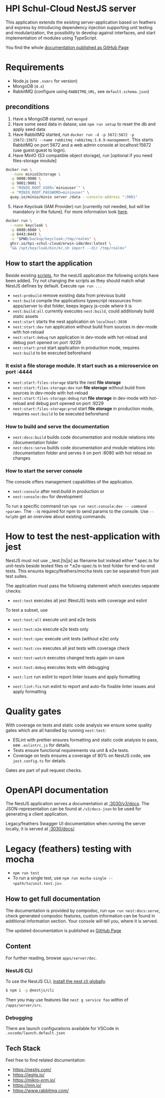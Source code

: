 # HPI Schul-Cloud NestJS server

This application extends the existing server-application based on feathers and express by introducing dependency injection supporting unit testing and modularization, the possibility to develop against interfaces, and start implementation of modules using TypeScript.

You find the whole [documentation published as GitHub Page](https://hpi-schul-cloud.github.io/schulcloud-server/additional-documentation/nestjs-application.html)

# Requirements

* Node.js (see `.nvmrc` for version)
* MongoDB (`4.x`)
* RabbitMQ (configure using `RABBITMQ_URL`, see `default.schema.json`)

## preconditions


1. Have a MongoDB started, run `mongod` 
2. Have some seed data in datase, use `npm run setup` to reset the db and apply seed data
3. Have RabbitMQ started, run `docker run -d -p 5672:5672 -p 15672:15672 --name rabbitmq rabbitmq:3.8.9-management`. This starts RabbitMQ on port 5672 and a web admin console at localhost:15672 (use guest:guest to login). 
4. Have MinIO (S3 compatible object storage), run [optional if you need files-storage module]

```bash
docker run \
  --name minioS3storage \
  -p 9000:9000 \
  -p 9001:9001 \
  -e "MINIO_ROOT_USER=`miniouser`" \
  -e "MINIO_ROOT_PASSWORD=miniouser" \
  quay.io/minio/minio server /data --console-address ":9001"
```

5. Have Keycloak (IAM Provider) run [currently not needed, but will be mandatory in the future]. For more information look [here](/additional-documentation/nestjs-application/keycloak.html).

```bash
docker run \
  --name keycloak \
  -p 8080:8080 \
  -p 8443:8443 \
  -v "$PWD/backup/keycloak:/tmp/realms" \
  ghcr.io/hpi-schul-cloud/erwin-idm/dev:latest \
  "&& /opt/keycloak/bin/kc.sh import --dir /tmp/realms"
```

## How to start the application

Beside existing [scripts](/), for the nestJS application the following scripts have been added. Try not changing the scripts as they should match what NestJS defines by default. Execute `npm run ...`

- `nest:prebuild` remove existing data from previous build
- `nest:build` compile the applications typescript ressources from apps/server to dist folder, keeps legacy js-code where it is
- `nest:build:all` currently executes `nest:build`, could additionaly build static assets
- `nest:start` starts the nest application on `localhost:3030`
- `nest:start:dev` run application without build from sources in dev-mode with hot-reload
- `nest:start:debug` run application in dev-mode with hot-reload and debug port opened on port :9229
- `nest:start:prod` start applicaiton in production mode, requires `nest:build` to be executed beforehand

### It exist a **file storage** module. It start such as a microservice on port :4444

- `nest:start:files-storage` starts the nest **file storage**
- `nest:start:files-storage:dev` run **file storage** without build from sources in dev-mode with hot-reload
- `nest:start:files-storage:debug` run **file storage** in dev-mode with hot-reload and debug port opened on port :9229
- `nest:start:files-storage:prod` start **file storage** in production mode, requires `nest:build` to be executed beforehand


### How to build and serve the documentation

- `nest:docs:build` builds code documentation and module relations into /documentation folder
- `nest:docs:serve` builds code documentation and module relations into /documentation folder and serves it on port :8080 with hot reload on changes

### How to start the server console

The console offers management capabilities of the application.

- `nest:console` after nest:build in production or
- `nest:console:dev` for development

To run a specific command run `npm run nest:console:dev -- command <param>`. The `--`is required for npm to send params to the console. Use `--help`to get an overview about existing commands.

# How to test the nest-application with jest

 NestJS must not use _.test.[ts|js] as filename but instead either \*.spec.ts for unit-tests beside tested files or \*.e2e-spec.ts in test folder for end-to-end tests. This ensures legacy/feathers/mocha tests can be separated from jest test suites.

The application must pass the following statement which executes separate checks:

- `nest:test` executes all jest (NestJS) tests with coverage and eslint

To test a subset, use

- `nest:test:all` execute unit and e2e tests 
- `nest:test:e2e` execute e2e tests only
- `nest:test:spec` execute unit tests (without e2e) only

- `nest:test:cov` executes all jest tests with coverage check

- `nest:test:watch` executes changed tests again on save
- `nest:test:debug` executes tests with debugging

- `nest:lint` run eslint to report linter issues and apply formatting
- `nest:lint:fix` run eslint to report and auto-fix fixable linter issues and apply formatting 

# Quality gates

With coverage on tests and static code analysis we ensure some quality gates which are all handled by running `nest:test`:

- ESLint with prettier ensures formatting and static code analysis to pass, see `.eslintrc.js` for details.
- Tests ensure functional requirements via unit & e2e tests.
- Coverage on tests ensures a coverage of 80% on NestJS code, see `jest.config.ts` for details. 

Gates are part of pull request checks.

# OpenAPI documentation

The NestJS applicaiton serves a documentation at [:3030/v3/docs](http://localhost:3030/v3/docs). The JSON-representation can be found at `/v3/docs-json` to be used for generating a client application.

Legacy/feathers Swagger UI documentation when running the server locally, it is served at [:3030/docs/](http://localhost:3030/docs/).


# Legacy (feathers) testing with mocha

- `npm run test`
- To run a single test, use `npm run mocha-single -- <path/to/unit.test.js>`.

## How to get full documentation

The documentation is provided by compodoc, run `npm run nest:docs:serve`, check generated compodoc features, custom information can be found in additional information section. Your console will tell you, where it is served.

The updated documentation is published as [GitHub Page](https://hpi-schul-cloud.github.io/schulcloud-server/additional-documentation/nestjs-application.html)

## Content

For further reading, browse `apps/server/doc`.

### NestJS CLI

To use the NestJS CLI, [install the nest cli globally](https://docs.nestjs.com/#installation).

```bash
$ npm i -g @nestjs/cli
```

Then you may use features like `nest g service foo` within of `/apps/server/src`.

### Debugging

There are launch configurations available for VSCode in `.vscode/launch.default.json`

## Tech Stack

Feel free to find related documentation:

- https://nestjs.com/
- https://jestjs.io/
- https://mikro-orm.io/
- https://min.io/
- https://www.rabbitmq.com/ 
